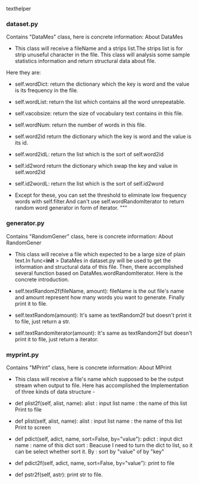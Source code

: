 texthelper

### dataset.py

Contains "DataMes" class, here is concrete information:
About DataMes

- This class will receive a fileName and a strips list.The strips list is for strip unuseful character in the file. This class will analysis some sample statistics information and return structural data about file.

Here they are:

- self.wordDict:
    return the dictionary which the key is word and the value is its frequency in the file.

- self.wordList:
    return the list which contains all the word unrepeatable.

- self.vacobsize:
    return the size of vocabulary text contains in this file.

- self.wordNum:
    return the number of words in this file.

- self.word2id
    return the dictionary which the key is word and the value is its id.
- self.word2idL:
    return the list which is the sort of self.word2id

- self.id2word
    return the dictionary which swap the key and value in self.word2id
- self.id2wordL:
    return the list which is the sort of self.id2word

- Except for these, you can set the threshold to eliminate low frequency words with self.filter.And can't use self.wordRandomIterator to return random word generator in form of iterator.
"""

### generator.py
Contains "RandomGener" class, here is concrete information:
About RandomGener

- This class will receive a file which expected to be a large size of plain text.In func<__init__ > DataMes in dataset.py will be used to get the information and structural data of this file. Then, there accomplished several function based on DataMes.wordRandomIterator. Here is the concrete introduction.

- self.textRandom2f(fileName, amount):
    fileName is the out file's name and amount represent how many words you want to generate. Finally print it to file.

- self.textRandom(amount):
    It's same as textRandom2f but doesn't print it to file, just return a str.

- self.textRandomIterator(amount):
    It's same as textRandom2f but doesn't print it to file, just return a iterator.


### myprint.py
Contains "MPrint" class, here is concrete information:
About MPrint

- This class will receive a file's name which supposed to be the output stream when output to file.
Here has accomplished the Implementation of three kinds of data structure - <list dict and str>

- def plist2f(self, alist, name):
    alist : input list
    name  : the name of this list
    Print to file
- def plist(self, alist, name):
    alist : input list
    name  : the name of this list
    Print to screen
- def pdict(self, adict, name, sort=False, by="value"):
    pdict : input dict
    name : name of this dict
    sort : Beacuse I need to turn the dict to list, so it can be select whether sort it.
    By : sort by "value" of by "key"
- def pdict2f(self, adict, name, sort=False, by="value"):
    print to file
- def pstr2f(self, astr):
    print str to file.
